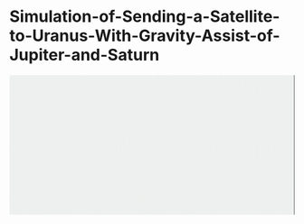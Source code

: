 # Simulation-of-Sending-a-Satellite-to-Uranus-With-Gravity-Assist-of-Jupiter-and-Saturn

![](https://github.com/hhatam/Simulation-of-Sending-a-Satellite-to-Uranus-With-Gravity-Assist-of-Jupiter-and-Saturn/blob/main/Satellite-to-Uranus.gif)
